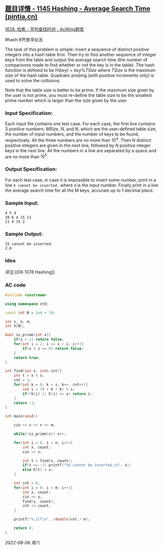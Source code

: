 ## [题目详情 - 1145 Hashing - Average Search Time (pintia.cn)](https://pintia.cn/problem-sets/994805342720868352/problems/994805343236767744)

[1638. 哈希 - 平均查找时间 - AcWing题库](https://www.acwing.com/problem/content/1640/)

#hash #开放寻址法

The task of this problem is simple: insert a sequence of distinct positive integers into a hash table first. Then try to find another sequence of integer keys from the table and output the average search time (the number of comparisons made to find whether or not the key is in the table). The hash function is defined to be $H(key)=key\%TSize$ where $TSize$ is the maximum size of the hash table. Quadratic probing (with positive increments only) is used to solve the collisions.

Note that the table size is better to be prime. If the maximum size given by the user is not prime, you must re-define the table size to be the smallest prime number which is larger than the size given by the user.

### Input Specification:

Each input file contains one test case. For each case, the first line contains 3 positive numbers: $MSize$, $N$, and $N$, which are the user-defined table size, the number of input numbers, and the number of keys to be found, respectively. All the three numbers are no more than $10^4$. Then $N$ distinct positive integers are given in the next line, followed by $N$ positive integer keys in the next line. All the numbers in a line are separated by a space and are no more than $10^5$.

### Output Specification:

For each test case, in case it is impossible to insert some number, print in a line `X cannot be inserted.` where `X` is the input number. Finally print in a line the average search time for all the M keys, accurate up to 1 decimal place.

### Sample Input:

```in
4 5 4
10 6 4 15 11
11 4 15 2
```

### Sample Output:

```out
15 cannot be inserted.
2.8
```

### Idea
详见:[[06 1078 Hashing]]

### AC code

```cpp
#include <iostream>

using namespace std;

const int N = 1e4 + 10;

int s, n, m;
int h[N];

bool is_prime(int x){
    if(x < 2) return false;
    for(int i = 2; i <= x / i; i++){
        if(x % i == 0) return false;
    }
    return true;
}

int find(int x, int& cnt){
    int t = x % s;
    cnt = 1;
    for(int k = 0; k < s; k++, cnt++){
        int i = (t + k * k) % s;
        if(!h[i] || h[i] == x) return i;
    }
    return -1;
}

int main(void){

    cin >> s >> n >> m;

    while(!is_prime(s)) s++;

    for(int i = 0; i < n; i++){
        int x, count;
        cin >> x;

        int t = find(x, count);
        if(t == -1) printf("%d cannot be inserted.\n", x);
        else h[t] = x;
    }

    int cnt = 0;
    for(int i = 0; i < m; i++){
        int x, count;
        cin >> x;
        find(x, count);
        cnt += count;
    }

    printf("%.1lf\n", (double)cnt / m);

    return 0;
}
```


*2022-08-06 周六*